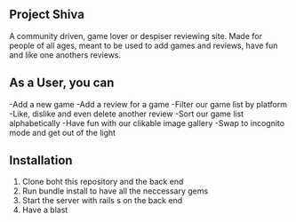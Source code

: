 ## Project Shiva 
A community driven, game lover or despiser reviewing site. Made for people of all ages, meant to be used to add games and reviews, have fun and like one anothers reviews.

## As a User, you can
-Add a new game 
-Add a review for a game 
-Filter our game list by platform
-Like, dislike and even delete another review
-Sort our game list alphabetically 
-Have fun with our clikable image gallery
-Swap to incognito mode and get out of the light 

## Installation 
1. Clone boht this repository and the back end 
2. Run bundle install to have all the neccessary gems 
3. Start the server with rails s on the back end 
4. Have a blast 
